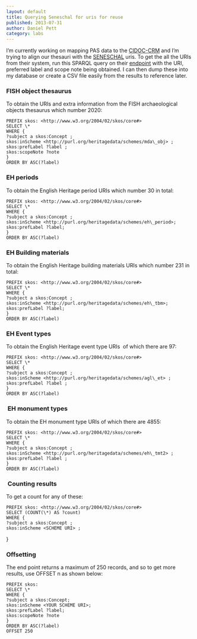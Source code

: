```yaml
---
layout: default
title: Querying Seneschal for uris for reuse
published: 2013-07-31
author: Daniel Pett
category: labs
---
```


I’m currently working on mapping PAS data to the [CIDOC-CRM](http://www.cidoc-crm.org/) and I’m trying to align our thesauri with the [SENESCHAL](http://www.heritagedata.org/blog/about-heritage-data/seneschal/) uris. To get the all the URIs from their system, run this SPARQL query on their [endpoint](http://heritagedata.org/test/sparql.php) with the URI, preferred label and scope note being obtained. I can then dump these into my database or create a CSV file easily from the results to reference later.

### FISH object thesaurus

To obtain the URIs and extra information from the FISH archaeological objects thesaurus which number 2020:

	PREFIX skos: <http://www.w3.org/2004/02/skos/core#>
	SELECT \*
	WHERE {
	?subject a skos:Concept ;
	skos:inScheme <http://purl.org/heritagedata/schemes/mda\_obj> ;
	skos:prefLabel ?label ;
	skos:scopeNote ?note
	}
	ORDER BY ASC(?label)

### EH periods

To obtain the English Heritage period URIs which number 30 in total:

	PREFIX skos: <http://www.w3.org/2004/02/skos/core#>
	SELECT \*
	WHERE {
	?subject a skos:Concept ;
	skos:inScheme <http://purl.org/heritagedata/schemes/eh\_period>;
	skos:prefLabel ?label;
	}
	ORDER BY ASC(?label)

### EH Building materials

To obtain the English Heritage building materials URIs which number 231 in total:

	PREFIX skos: <http://www.w3.org/2004/02/skos/core#>
	SELECT \*
	WHERE {
	?subject a skos:Concept ;
	skos:inScheme <http://purl.org/heritagedata/schemes/eh\_tbm>;
	skos:prefLabel ?label;
	}
	ORDER BY ASC(?label)

### EH Event types

To obtain the English Heritage event type URIs  of which there are 97:

	PREFIX skos: <http://www.w3.org/2004/02/skos/core#>
	SELECT \*
	WHERE {
	?subject a skos:Concept ;
	skos:inScheme <http://purl.org/heritagedata/schemes/agl\_et> ;
	skos:prefLabel ?label ;
	}
	ORDER BY ASC(?label)

###  EH monument types

To obtain the EH monument type URIs of which there are 4855:

	PREFIX skos: <http://www.w3.org/2004/02/skos/core#>
	SELECT \*
	WHERE {
	?subject a skos:Concept ;
	skos:inScheme <http://purl.org/heritagedata/schemes/eh\_tmt2> ;
	skos:prefLabel ?label ;
	}
	ORDER BY ASC(?label)

###  Counting results

To get a count for any of these:

	PREFIX skos: <http://www.w3.org/2004/02/skos/core#>
	SELECT (COUNT(\*) AS ?count)
	WHERE {
	?subject a skos:Concept ;
	skos:inScheme <SCHEME URI> ;
}

### Offsetting

The end point returns a maximum of 250 records, and so to get more results, use OFFSET n as shown below:

	PREFIX skos:
	SELECT \*
	WHERE {
	?subject a skos:Concept;
	skos:inScheme <YOUR SCHEME URI>;
	skos:prefLabel ?label;
	skos:scopeNote ?note
	}
	ORDER BY ASC(?label)
	OFFSET 250

